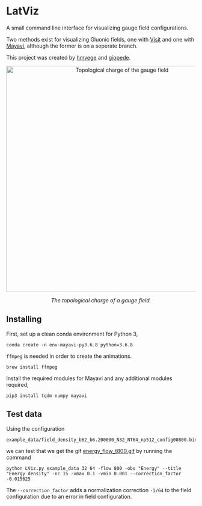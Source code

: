 # LatViz
A small command line interface for visualizing gauge field configurations.

Two methods exist for visualizing Gluonic fields, one with [Visit](https://wci.llnl.gov/simulation/computer-codes/visit) and one with [Mayavi](http://docs.enthought.com/mayavi/mayavi/), although the former is on a seperate branch.

This project was created by [hmvege](http://github.com/hmvege) and [giopede](http://github.com/giopede).

<p align="center">
    <img src="figures/Topological_charge_flow_t400.gif" alt="Topological charge of the gauge field" width="600"/>
</p>
    
<p align="center">
    <i>The topological charge of a gauge field.</i>
</p>


## Installing
First, set up a clean conda environment for Python 3,
```
conda create -n env-mayavi-py3.6.8 python=3.6.8
```

`ffmpeg` is needed in order to create the animations.
```
brew install ffmpeg
```

Install the required modules for Mayavi and any additional modules required,
```
pip3 install tqdm numpy mayavi
```


## Test data
Using the configuration
```
example_data/field_density_b62_b6.200000_N32_NT64_np512_config00800.bin
```
we can test that we get the gif [energy_flow_t800.gif](https://github.com/hmvege/LatViz/figures/energy_flow_t800.gif) by running the command
```
python LViz.py example_data 32 64 -flow 800 -obs "Energy" --title "Energy density" -nc 15 -vmax 0.1 -vmin 0.001 --correction_factor -0.015625
```
The `--correction_factor` adds a normalization correction `-1/64` to the field configuration due to an error in field configuration.
